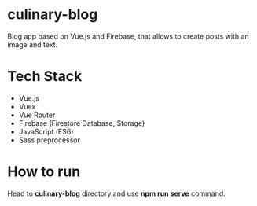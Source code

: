 # culinary-blog

Blog app based on Vue.js and Firebase, that allows to create posts with an image and text.

# Tech Stack
- Vue.js
- Vuex
- Vue Router
- Firebase (Firestore Database, Storage)
- JavaScript (ES6)
- Sass preprocessor

# How to run
Head to **culinary-blog** directory and use **npm run serve** command.



